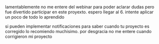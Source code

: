 lamentablemente no me entere  del webinar para poder aclarar dudas pero fue divertido participar en este proyexto. espero llegar al 6. intente aplicar un poco de todo lo aprendido

si pueden implementar notificaciones para saber cuando tu proyecto es corregido lo recomiendo muchisimo. por desgracia no me entere cuando corrigieron mi proyecto
